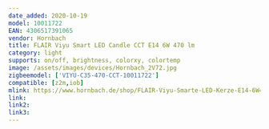 ```yaml
---
date_added: 2020-10-19
model: 10011722
EAN: 4306517391065 
vendor: Hornbach
title: FLAIR Viyu Smart LED Candle CCT E14 6W 470 lm
category: light
supports: on/off, brightness, colorxy, colortemp
image: /assets/images/devices/Hornbach_2V72.jpg
zigbeemodel: ['VIYU-C35-470-CCT-10011722']
compatible: [z2m,iob]
mlink: https://www.hornbach.de/shop/FLAIR-Viyu-Smarte-LED-Kerze-E14-6W40W-470-lm-2700-6500-K-warmweiss-tageslichtweiss-Kompatibel-mit-SMART-HOME-by-hornbach/10011722/artikel.html
link: 
link2: 
link3: 
---
```

